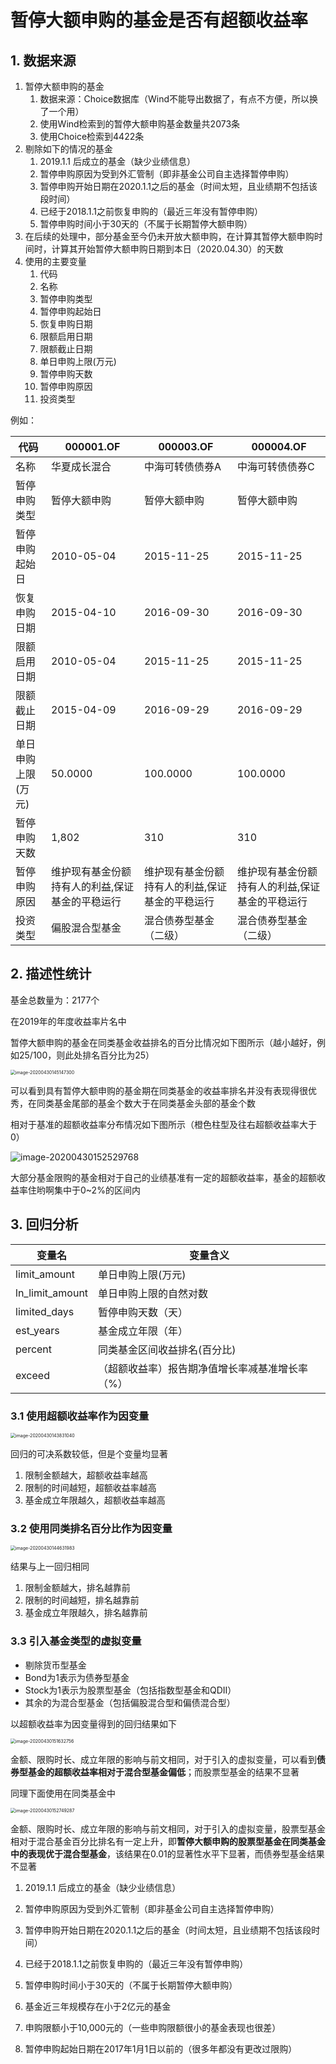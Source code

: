 # 暂停大额申购的基金是否有超额收益率



## 1. 数据来源

1. 暂停大额申购的基金
   1. 数据来源：Choice数据库（Wind不能导出数据了，有点不方便，所以换了一个用）
   2. 使用Wind检索到的暂停大额申购基金数量共2073条
   3. 使用Choice检索到4422条
2. 剔除如下的情况的基金
   1. 2019.1.1 后成立的基金（缺少业绩信息）
   2. 暂停申购原因为受到外汇管制（即非基金公司自主选择暂停申购）
   3. 暂停申购开始日期在2020.1.1之后的基金（时间太短，且业绩期不包括该段时间）
   4. 已经于2018.1.1之前恢复申购的（最近三年没有暂停申购）
   5. 暂停申购时间小于30天的（不属于长期暂停大额申购）
3. 在后续的处理中，部分基金至今仍未开放大额申购，在计算其暂停大额申购时间时，计算其开始暂停大额申购日期到本日（2020.04.30）的天数
4. 使用的主要变量
   1. 代码
   2. 名称
   3. 暂停申购类型
   4. 暂停申购起始日
   5. 恢复申购日期
   6. 限额启用日期
   7. 限额截止日期
   8. 单日申购上限(万元)
   9. 暂停申购天数
   10. 暂停申购原因
   11. 投资类型

例如：

| 代码               | 000001.OF                                       | 000003.OF                                       | 000004.OF                                       |
| ------------------ | ----------------------------------------------- | ----------------------------------------------- | ----------------------------------------------- |
| 名称               | 华夏成长混合                                    | 中海可转债债券A                                 | 中海可转债债券C                                 |
| 暂停申购类型       | 暂停大额申购                                    | 暂停大额申购                                    | 暂停大额申购                                    |
| 暂停申购起始日     | 2010-05-04                                      | 2015-11-25                                      | 2015-11-25                                      |
| 恢复申购日期       | 2015-04-10                                      | 2016-09-30                                      | 2016-09-30                                      |
| 限额启用日期       | 2010-05-04                                      | 2015-11-25                                      | 2015-11-25                                      |
| 限额截止日期       | 2015-04-09                                      | 2016-09-29                                      | 2016-09-29                                      |
| 单日申购上限(万元) | 50.0000                                         | 100.0000                                        | 100.0000                                        |
| 暂停申购天数       | 1,802                                           | 310                                             | 310                                             |
| 暂停申购原因       | 维护现有基金份额持有人的利益,保证基金的平稳运行 | 维护现有基金份额持有人的利益,保证基金的平稳运行 | 维护现有基金份额持有人的利益,保证基金的平稳运行 |
| 投资类型           | 偏股混合型基金                                  | 混合债券型基金（二级）                          | 混合债券型基金（二级）                          |

## 2. 描述性统计

基金总数量为：2177个

在2019年的年度收益率片名中

暂停大额申购的基金在同类基金收益排名的百分比情况如下图所示（越小越好，例如25/100，则此处排名百分比为25）

<img src="C:\Users\zikep\AppData\Roaming\Typora\typora-user-images\image-20200430145147300.png" alt="image-20200430145147300" style="zoom:50%;" />

可以看到具有暂停大额申购的基金期在同类基金的收益率排名并没有表现得很优秀，在同类基金尾部的基金个数大于在同类基金头部的基金个数



相对于基准的超额收益率分布情况如下图所示（橙色柱型及往右超额收益率大于0）

![image-20200430152529768](C:\Users\zikep\AppData\Roaming\Typora\typora-user-images\image-20200430152529768.png)

大部分基金限购的基金相对于自己的业绩基准有一定的超额收益率，基金的超额收益率住哟啊集中于0~2%的区间内

## 3. 回归分析

| 变量名 | 变量含义 |
| --------------- | ------------------------------------------ |
| limit_amount    | 单日申购上限(万元)                         |
| ln_limit_amount | 单日申购上限的自然对数               |
| limited_days    | 暂停申购天数（天）                            |
| est_years       | 基金成立年限（年）                            |
| percent         | 同类基金区间收益排名(百分比)               |
| exceed          | （超额收益率）报告期净值增长率减基准增长率（%） |

### 3.1 使用超额收益率作为因变量

<img src="C:\Users\zikep\AppData\Roaming\Typora\typora-user-images\image-20200430143831040.png" alt="image-20200430143831040" style="zoom:50%;" />

回归的可决系数较低，但是个变量均显著

1. 限制金额越大，超额收益率越高
2. 限制的时间越短，超额收益率越高
3. 基金成立年限越久，超额收益率越高



### 3.2  使用同类排名百分比作为因变量

<img src="C:\Users\zikep\AppData\Roaming\Typora\typora-user-images\image-20200430144631983.png" alt="image-20200430144631983" style="zoom:50%;" />

结果与上一回归相同

1. 限制金额越大，排名越靠前
2. 限制的时间越短，排名越靠前
3. 基金成立年限越久，排名越靠前



### 3.3 引入基金类型的虚拟变量

* 剔除货币型基金
* Bond为1表示为债券型基金
* Stock为1表示为股票型基金（包括指数型基金和QDII）
* 其余的为混合型基金（包括偏股混合型和偏债混合型）

以超额收益率为因变量得到的回归结果如下

<img src="C:\Users\zikep\AppData\Roaming\Typora\typora-user-images\image-20200430151632756.png" alt="image-20200430151632756" style="zoom:50%;" />

金额、限购时长、成立年限的影响与前文相同，对于引入的虚拟变量，可以看到**债券型基金的超额收益率相对于混合型基金偏低**；而股票型基金的结果不显著



同理下面使用在同类基金中

<img src="C:\Users\zikep\AppData\Roaming\Typora\typora-user-images\image-20200430152749287.png" alt="image-20200430152749287" style="zoom:50%;" />

金额、限购时长、成立年限的影响与前文相同，对于引入的虚拟变量，股票型基金相对于混合基金百分比排名有一定上升，即**暂停大额申购的股票型基金在同类基金中的表现优于混合型基金**，该结果在0.01的显著性水平下显著，而债券型基金结果不显著





1. 2019.1.1 后成立的基金（缺少业绩信息）
2. 暂停申购原因为受到外汇管制（即非基金公司自主选择暂停申购）
3. 暂停申购开始日期在2020.1.1之后的基金（时间太短，且业绩期不包括该段时间）
4. 已经于2018.1.1之前恢复申购的（最近三年没有暂停申购）
5. 暂停申购时间小于30天的（不属于长期暂停大额申购）





1. 基金近三年规模存在小于2亿元的基金
2. 申购限额小于10,000元的（一些申购限额很小的基金表现也很差）
3. 暂停申购起始日期在2017年1月1日以前的（很多年都没有更改过限购）